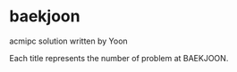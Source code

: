 # baekjoon
acmipc solution written by Yoon

Each title represents the number of problem at BAEKJOON.

